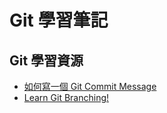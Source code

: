 # Git 學習筆記

## Git 學習資源

- [如何寫一個 Git Commit Message](https://blog.louie.lu/2017/03/21/%E5%A6%82%E4%BD%95%E5%AF%AB%E4%B8%80%E5%80%8B-git-commit-message/)
- [Learn Git Branching!](https://learngitbranching.js.org/?locale=zh_TW)
